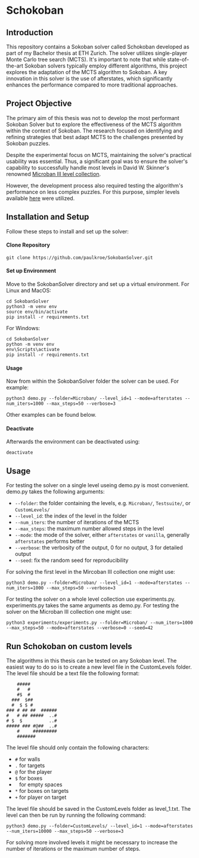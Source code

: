 # Schokoban

## Introduction

This repository contains a Sokoban solver called Schokoban developed as part of my Bachelor thesis at ETH Zurich. The solver utilizes single-player Monte Carlo tree search (MCTS). It's important to note that while state-of-the-art Sokoban solvers typically employ different algorithms, this project explores the adaptation of the MCTS algorithm to Sokoban. A key innovation in this solver is the use of afterstates, which significantly enhances the performance compared to more traditional approaches.

## Project Objective

The primary aim of this thesis was not to develop the most performant Sokoban Solver but to explore the effectiveness of the MCTS algorithm within the context of Sokoban. The research focused on identifying and refining strategies that best adapt MCTS to the challenges presented by Sokoban puzzles.

Despite the experimental focus on MCTS, maintaining the solver's practical usability was essential. Thus, a significant goal was to ensure the solver's capability to successfully handle most levels in David W. Skinner's renowned [Microban III level collection](http://www.abelmartin.com/rj/sokobanJS/Skinner/David%20W.%20Skinner%20-%20Sokoban.htm).

However, the development process also required testing the algorithm's performance on less complex puzzles. For this purpose, simpler levels available [here](https://www.cbc.ca/kids/games/play/sokoban) were utilized.

## Installation and Setup
Follow these steps to install and set up the solver:
#### Clone Repository 
```
git clone https://github.com/paulkroe/SokobanSolver.git
```
#### Set up Environment
Move to the SokobanSolver directory and set up a virtual environment.
For Linux and MacOS:
```
cd SokobanSolver
python3 -m venv env
source env/bin/activate
pip install -r requirements.txt
```
For Windows:
```
cd SokobanSolver
python -m venv env
env\Scripts\activate
pip install -r requirements.txt
```
#### Usage
Now from within the SokobanSolver folder the solver can be used. For example:
```
python3 demo.py --folder=Microban/ --level_id=1 --mode=afterstates --num_iters=1000 --max_steps=50 --verbose=3
```
Other examples can be found below.

#### Deactivate
Afterwards the environment can be deactivated using:
```
deactivate
```
## Usage
For testing the solver on a single level useing demo.py is most convenient. 
demo.py takes the following arguments:
- `--folder`: the folder containing the levels, e.g. `Microban/`, `Testsuite/`, or `CustomLevels/`
- `--level_id`: the index of the level in the folder
- `--num_iters`: the number of iterations of the MCTS
- `--max_steps`: the maximum number allowed steps in the level
- `--mode`: the mode of the solver, either `afterstates` or `vanilla`, generally `afterstates` performs better
- `--verbose`: the verbosity of the output, 0 for no output, 3 for detailed output
- `--seed`: fix the random seed for reproducibility

For solving the first level in the Mircoban III collection one might use:
```
python3 demo.py --folder=Microban/ --level_id=1 --mode=afterstates --num_iters=1000 --max_steps=50 --verbose=3
```
For testing the solver on a whole level collection use experiments.py.
experiments.py takes the same arguments as demo.py.
For testing the solver on the Microban III collection one might use:
```
python3 experiments/experiments.py --folder=Microban/ --num_iters=1000 --max_steps=50 --mode=afterstates --verbose=0 --seed=42
```
## Run Schokoban on custom levels
The algorithms in this thesis can be tested on any Sokoban level. The easiest way to do so is to create a new level file in the CustomLevels folder. The level file should be a text file the following format:
```
    #####
    #   #
    #$  #
  ###  $##
  #  $ $ #
### # ## ##  ######
#   # ## #####  ..#
# $  $          ..#
##### ### #@##  ..#
    #     #########
    #######
```
The level file should only contain the following characters:
- `#` for walls
- `.` for targets
- `@` for the player
- `$` for boxes
- ` ` for empty spaces
- `*` for boxes on targets
- `+` for player on target

The level file should be saved in the CustomLevels folder as level_1.txt. The level can then be run by running the following command:
```
python3 demo.py --folder=CustomLevels/ --level_id=1 --mode=afterstates --num_iters=10000 --max_steps=50 --verbose=3
```
For solving more involved levels it might be necessary to increase the number of iterations or the maximum number of steps.